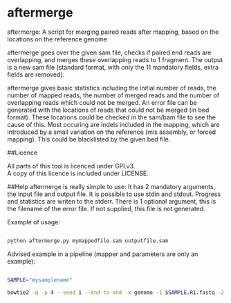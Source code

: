 # aftermerge
aftermerge: A script for merging paired reads after mapping, based on the locations on the reference genome

aftermerge goes over the given sam file, checks if paired end reads are overlapping, and merges these overlapping reads to 1 fragment.
The output is a new sam file (standard format, with only the 11 mandatory fields, extra fields are removed). 

aftermerge gives basic statistics including the initial number of reads, the number of mapped reads, the number of merged reads and the number of overlapping reads which could not be merged.
An error file can be generated with the locations of reads that could not be merged (in bed format). These locations could be checked in the sam/bam file to see the cause of this. Most occuring are indels included in the mapping, which are introduced by a small variation on the reference (mis assembly, or forced mapping). This could be blacklisted by the given bed file.

##Licence

All parts of this tool is licenced under GPLv3.  
A copy of this licence is included under LICENSE.

##Help
aftermerge is really simple to use:
It has 2 mandatory arguments, the input file and output file. It is possible to use stdin and stdout. Progress and statistics are writen to the stderr.
There is 1 optional argument, this is the filename of the error file. If not supplied, this file is not generated.

Example of usage:
```bash

python aftermerge.py mymappedfile.sam outputfile.sam

```

Advised example in a pipeline (mapper and parameters are only an example):
```bash

SAMPLE="mysamplename"

bowtie2 -q -p 4 --seed 1 --end-to-end -x genome -1 $SAMPLE.R1.fastq -2 $SAMPLE.R2.fastq | python aftermerge.py -error $SAMPLE.aftermerge.error - - | elprep /dev/stdin $SAMPLE".bam" --replace-read-group "ID:$SAMPLE LB:$SAMPLE PL:illumina SM:$SAMPLE" --sorting-order coordinate

```
